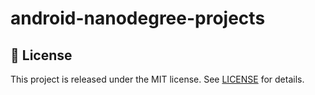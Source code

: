 # android-nanodegree-projects


## 📄 License

This project is released under the MIT license.
See [LICENSE](./LICENSE) for details.
